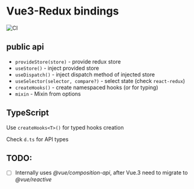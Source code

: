 # Vue3-Redux bindings

![CI](https://github.com/yogurt1/vue3-redux/workflows/CI/badge.svg)

## public api

- `provideStore(store)` - provide redux store
- `useStore()` - inject provided store
- `useDispatch()` - inject dispatch method of injected store
- `useSelector(selector, compare?)` - select state (check `react-redux`)
- `createHooks()` - create namespaced hooks (or for typing)
- `mixin` - Mixin from options

## TypeScript

Use `createHooks<T>()` for typed hooks creation

Check `d.ts` for API types

## TODO:

- [ ] Internally uses *@vue/composition-api*, after Vue.3 need to migrate to *@vue/reactive*
